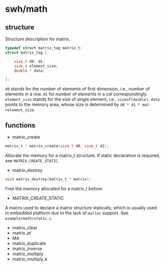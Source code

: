 # swh/math

## structure
Structure description for matrix.

```C
typedef struct matrix_tag matrix_t;
struct matrix_tag {

	size_t d0, d1;
	size_t element_size;
	double * data;

};
```
`d0` stands for the number of elements of first dimension, i.e., number of elements in a row. `d1` for number of elements in a col correspondingly. `element_size` stands for the size of single element, i.e., `sizeof(double)`. `data` points to the memory area, whose size is determined by `d0 * d1 * mat->element_size`.

## functions
* matrix_create

```C
matrix_t * matrix_create(size_t d0, size_t d1);
```
Allocate the memory for a matrix_t structure. If static declaration is required, see `MATRIX_CREATE_STATIC`.

* matrix_destroy

```C
void matrix_destroy(matrix_t * matrix);
```
Free the memory allocated for a matrix_t before.

* MATRIX_CREATE_STATIC

A macro used to declare a matrix structure statically, which is usually used in embedded platform due to the lack of `malloc` support. See `example/math/static.c`.

* matrix_clear
* matrix_at
* MA
* matrix_duplicate
* matrix_inverse
* matrix_multiply
* matrix_multiply_k
